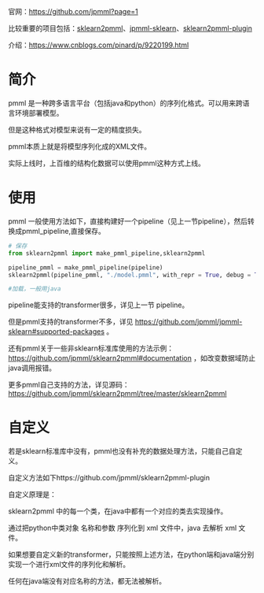 官网：https://github.com/jpmml?page=1

比较重要的项目包括：[sklearn2pmml](https://github.com/jpmml/sklearn2pmml)、[jpmml-sklearn](https://github.com/jpmml/jpmml-sklearn)、[sklearn2pmml-plugin](https://github.com/jpmml/sklearn2pmml-plugin)

介绍：https://www.cnblogs.com/pinard/p/9220199.html



# 简介

pmml 是一种跨多语言平台（包括java和python）的序列化格式。可以用来跨语言环境部署模型。

但是这种格式对模型来说有一定的精度损失。

pmml本质上就是将模型序列化成的XML文件。

实际上线时，上百维的结构化数据可以使用pmml这种方式上线。



# 使用

pmml 一般使用方法如下，直接构建好一个pipeline（见上一节pipeline），然后转换成pmml_pipeline,直接保存。

```python
# 保存
from sklearn2pmml import make_pmml_pipeline,sklearn2pmml

pipeline_pmml = make_pmml_pipeline(pipeline)
sklearn2pmml(pipeline_pmml, "./model.pmml", with_repr = True, debug = True)

#加载，一般用java
```



pipeline能支持的transformer很多，详见上一节 pipeline。

但是pmml支持的transformer不多，详见 https://github.com/jpmml/jpmml-sklearn#supported-packages 。



还有pmml关于一些非sklearn标准库使用的方法示例：https://github.com/jpmml/sklearn2pmml#documentation ，如改变数据域防止java调用报错。

更多pmml自己支持的方法，详见源码：https://github.com/jpmml/sklearn2pmml/tree/master/sklearn2pmml



# 自定义

若是sklearn标准库中没有，pmml也没有补充的数据处理方法，只能自己自定义。

自定义方法如下https://github.com/jpmml/sklearn2pmml-plugin



自定义原理是：

sklearn2pmml 中的每一个类，在java中都有一个对应的类去实现操作。

通过把python中类对象 名称和参数 序列化到 xml 文件中，java 去解析 xml 文件。

如果想要自定义新的transformer，只能按照上述方法，在python端和java端分别实现一个进行xml文件的序列化和解析。

任何在java端没有对应名称的方法，都无法被解析。































